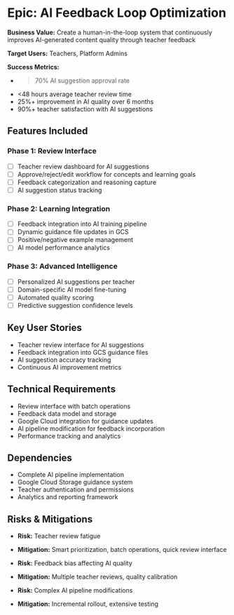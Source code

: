 # Epic: AI Feedback Loop Optimization

**Business Value:** Create a human-in-the-loop system that continuously improves AI-generated content quality through teacher feedback

**Target Users:** Teachers, Platform Admins

**Success Metrics:**
- >70% AI suggestion approval rate
- <48 hours average teacher review time
- 25%+ improvement in AI quality over 6 months
- 90%+ teacher satisfaction with AI suggestions

## Features Included

### Phase 1: Review Interface
- [ ] Teacher review dashboard for AI suggestions
- [ ] Approve/reject/edit workflow for concepts and learning goals
- [ ] Feedback categorization and reasoning capture
- [ ] AI suggestion status tracking

### Phase 2: Learning Integration
- [ ] Feedback integration into AI training pipeline
- [ ] Dynamic guidance file updates in GCS
- [ ] Positive/negative example management
- [ ] AI model performance analytics

### Phase 3: Advanced Intelligence
- [ ] Personalized AI suggestions per teacher
- [ ] Domain-specific AI model fine-tuning
- [ ] Automated quality scoring
- [ ] Predictive suggestion confidence levels

## Key User Stories
- Teacher review interface for AI suggestions
- Feedback integration into GCS guidance files
- AI suggestion accuracy tracking
- Continuous AI improvement metrics

## Technical Requirements
- Review interface with batch operations
- Feedback data model and storage
- Google Cloud integration for guidance updates
- AI pipeline modification for feedback incorporation
- Performance tracking and analytics

## Dependencies
- Complete AI pipeline implementation
- Google Cloud Storage guidance system
- Teacher authentication and permissions
- Analytics and reporting framework

## Risks & Mitigations
- **Risk:** Teacher review fatigue
- **Mitigation:** Smart prioritization, batch operations, quick review interface

- **Risk:** Feedback bias affecting AI quality
- **Mitigation:** Multiple teacher reviews, quality calibration

- **Risk:** Complex AI pipeline modifications
- **Mitigation:** Incremental rollout, extensive testing